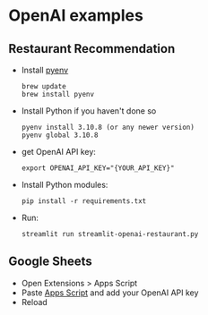# OpenAI examples

## Restaurant Recommendation

- Install [pyenv](https://github.com/pyenv/pyenv)

    ```
    brew update
    brew install pyenv
    ```

- Install Python if you haven't done so
    ```
    pyenv install 3.10.8 (or any newer version)
    pyenv global 3.10.8

- get OpenAI API key: 

    ```
    export OPENAI_API_KEY="{YOUR_API_KEY}"
    ```

- Install Python modules: 

    ```
    pip install -r requirements.txt
    ```

- Run:

    ```
    streamlit run streamlit-openai-restaurant.py
    ```

## Google Sheets

- Open Extensions > Apps Script
- Paste [Apps Script](gpt3-spreadsheet-apps-script.js
) and add your OpenAI API key
- Reload
